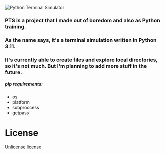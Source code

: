 ![Python Terminal Simulator](https://lh3.googleusercontent.com/kDxtuJ-jFQu1xSTZXJqdYUAL2xUesLnh9RtRQVbJTcCTShDmXbFto03PnTFf-Lf1141ri9GZN1gVzvBAkVjErIhDlok34KKBp5dEF-tGBE2kOG0j2dh-iCQwNADvSOwiCpNGeeb1DVbYBjWIqByBh6Z62A0foUmoAUvHmKP48_l6lf6RWHYpAuTzE4dP8XNaWsX_V7HoWV-6fgR9BCzbnRehlUSrfBS1FAk3s9xPGgsVjbbkCWM9NqSV-ewhyN99F4bANk7VAFQDipTJUki8RwPGZct7bMXg49NQQ-gwnhHjxR97dwF8HW_bxl-vBgYS5YrMkA0Hn7YmOT-YFC2mfmd5A8dKr5Bw1wDXRs7Qae715WnO6l6T2j8S4whiZxOkiIAfV-qf1GWuGOgCzyZuD5wDqmOc6h1bxKo9KBMmzt-DM5GkcoCP6EaCEpuW_xF-rSuC7wxjb9vT-gJnkyJ1ykFJA3C_6gg77aRuJV1VlQxCh02cyJmfM4-Cj-wP6bV1l286nWg-I60CS8HjThk_tpxCqES2q3fV-8V25ukuPaYPEGcYISzyDZGQ5vVXX35dO4S4R7Ooi25Va32BEudN8fu-gFbajUAPLotxev9CMr667hm-VOd6rbHDNNUaCB-Oj5fb5mkVR63C1OPw8oKp_-K1d62r1Jr1-AQDJ6O-6bB1LLxRdOsaVACWQ4l_A87P_kj_hakwDuGdN_WuBiKdgChOtZrJHnAEQQkKumperl2I601CPVWsCjmbX4N2ECikGg9FePnEJTbsPgXudYCDaQYghGIMrKNHpSEABXBtUoRlp6TIFdAbwGVy-BGhrwPfF-wUy6hrfB8_OPZyV-hMH8pymWWuHYTT-v-UA6KFRPaLM-NwBVmztDKuvUbpGQ7PN0GYhGvqlmVX9a4OCxLXUmkAszn_vYfnERJzfQW7V76g=w1200-h399-no?authuser=0)
### PTS is a project that I made out of boredom and also as Python training.
### As the name says, it's a terminal simulation written in Python 3.11.
### It's currently able to create files and explore local directories, so it's not much. But I'm planning to add more stuff in the future.

##### pip requirements:
- os
- platform
- subproccess
- getpass

# License
[Unlicense license](LICENSE)
